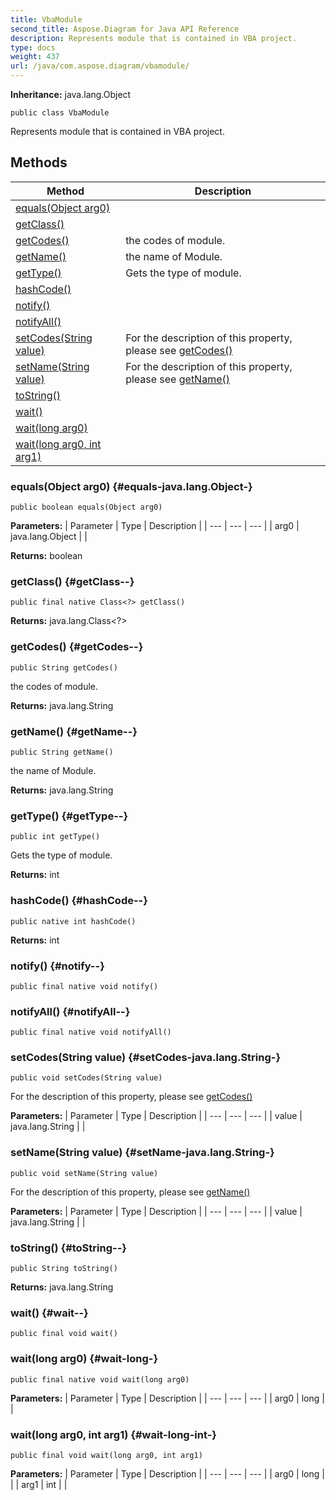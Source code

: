 ```yaml
---
title: VbaModule
second_title: Aspose.Diagram for Java API Reference
description: Represents module that is contained in VBA project.
type: docs
weight: 437
url: /java/com.aspose.diagram/vbamodule/
---
```


**Inheritance:**
java.lang.Object
```
public class VbaModule
```

Represents module that is contained in VBA project.
## Methods

| Method | Description |
| --- | --- |
| [equals(Object arg0)](#equals-java.lang.Object-) |  |
| [getClass()](#getClass--) |  |
| [getCodes()](#getCodes--) | the codes of module. |
| [getName()](#getName--) | the name of Module. |
| [getType()](#getType--) | Gets the type of module. |
| [hashCode()](#hashCode--) |  |
| [notify()](#notify--) |  |
| [notifyAll()](#notifyAll--) |  |
| [setCodes(String value)](#setCodes-java.lang.String-) | For the description of this property, please see [getCodes()](../../com.aspose.diagram/vbamodule\#getCodes--) |
| [setName(String value)](#setName-java.lang.String-) | For the description of this property, please see [getName()](../../com.aspose.diagram/vbamodule\#getName--) |
| [toString()](#toString--) |  |
| [wait()](#wait--) |  |
| [wait(long arg0)](#wait-long-) |  |
| [wait(long arg0, int arg1)](#wait-long-int-) |  |
### equals(Object arg0) {#equals-java.lang.Object-}
```
public boolean equals(Object arg0)
```




**Parameters:**
| Parameter | Type | Description |
| --- | --- | --- |
| arg0 | java.lang.Object |  |

**Returns:**
boolean
### getClass() {#getClass--}
```
public final native Class<?> getClass()
```




**Returns:**
java.lang.Class<?>
### getCodes() {#getCodes--}
```
public String getCodes()
```


the codes of module.

**Returns:**
java.lang.String
### getName() {#getName--}
```
public String getName()
```


the name of Module.

**Returns:**
java.lang.String
### getType() {#getType--}
```
public int getType()
```


Gets the type of module.

**Returns:**
int
### hashCode() {#hashCode--}
```
public native int hashCode()
```




**Returns:**
int
### notify() {#notify--}
```
public final native void notify()
```




### notifyAll() {#notifyAll--}
```
public final native void notifyAll()
```




### setCodes(String value) {#setCodes-java.lang.String-}
```
public void setCodes(String value)
```


For the description of this property, please see [getCodes()](../../com.aspose.diagram/vbamodule\#getCodes--)

**Parameters:**
| Parameter | Type | Description |
| --- | --- | --- |
| value | java.lang.String |  |

### setName(String value) {#setName-java.lang.String-}
```
public void setName(String value)
```


For the description of this property, please see [getName()](../../com.aspose.diagram/vbamodule\#getName--)

**Parameters:**
| Parameter | Type | Description |
| --- | --- | --- |
| value | java.lang.String |  |

### toString() {#toString--}
```
public String toString()
```




**Returns:**
java.lang.String
### wait() {#wait--}
```
public final void wait()
```




### wait(long arg0) {#wait-long-}
```
public final native void wait(long arg0)
```




**Parameters:**
| Parameter | Type | Description |
| --- | --- | --- |
| arg0 | long |  |

### wait(long arg0, int arg1) {#wait-long-int-}
```
public final void wait(long arg0, int arg1)
```




**Parameters:**
| Parameter | Type | Description |
| --- | --- | --- |
| arg0 | long |  |
| arg1 | int |  |

